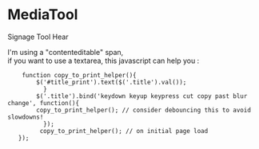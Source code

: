 MediaTool
=========

Signage Tool Hear


I'm using a "contenteditable" span,  
if you want to use a textarea, this javascript can help you :

```jQuery(function($){
	function copy_to_print_helper(){
		$('#title_print').text($('.title').val());
		  }
		$('.title').bind('keydown keyup keypress cut copy past blur change', function(){
		copy_to_print_helper(); // consider debouncing this to avoid slowdowns!
		  });
		 copy_to_print_helper(); // on initial page load
   });
